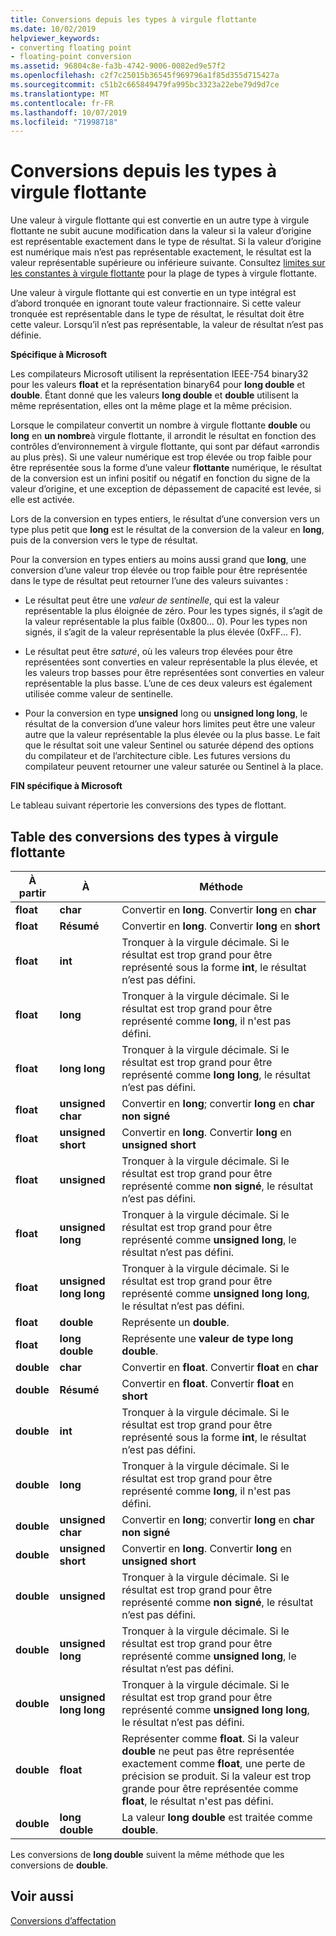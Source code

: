 ```yaml
---
title: Conversions depuis les types à virgule flottante
ms.date: 10/02/2019
helpviewer_keywords:
- converting floating point
- floating-point conversion
ms.assetid: 96804c8e-fa3b-4742-9006-0082ed9e57f2
ms.openlocfilehash: c2f7c25015b36545f969796a1f85d355d715427a
ms.sourcegitcommit: c51b2c665849479fa995bc3323a22ebe79d9d7ce
ms.translationtype: MT
ms.contentlocale: fr-FR
ms.lasthandoff: 10/07/2019
ms.locfileid: "71998718"
---
```

# <a name="conversions-from-floating-point-types"></a>Conversions depuis les types à virgule flottante

Une valeur à virgule flottante qui est convertie en un autre type à virgule flottante ne subit aucune modification dans la valeur si la valeur d’origine est représentable exactement dans le type de résultat. Si la valeur d’origine est numérique mais n’est pas représentable exactement, le résultat est la valeur représentable supérieure ou inférieure suivante. Consultez [limites sur les constantes à virgule flottante](../c-language/limits-on-floating-point-constants.md) pour la plage de types à virgule flottante.

Une valeur à virgule flottante qui est convertie en un type intégral est d’abord tronquée en ignorant toute valeur fractionnaire. Si cette valeur tronquée est représentable dans le type de résultat, le résultat doit être cette valeur. Lorsqu’il n’est pas représentable, la valeur de résultat n’est pas définie.

**Spécifique à Microsoft**

Les compilateurs Microsoft utilisent la représentation IEEE-754 binary32 pour les valeurs **float** et la représentation binary64 pour **long double** et **double**. Étant donné que les valeurs **long double** et **double** utilisent la même représentation, elles ont la même plage et la même précision.

Lorsque le compilateur convertit un nombre à virgule flottante **double** ou **long** en **un nombre**à virgule flottante, il arrondit le résultat en fonction des contrôles d’environnement à virgule flottante, qui sont par défaut «arrondis au plus près). Si une valeur numérique est trop élevée ou trop faible pour être représentée sous la forme d’une valeur **flottante** numérique, le résultat de la conversion est un infini positif ou négatif en fonction du signe de la valeur d’origine, et une exception de dépassement de capacité est levée, si elle est activée.

Lors de la conversion en types entiers, le résultat d’une conversion vers un type plus petit que **long** est le résultat de la conversion de la valeur en **long**, puis de la conversion vers le type de résultat.

Pour la conversion en types entiers au moins aussi grand que **long**, une conversion d’une valeur trop élevée ou trop faible pour être représentée dans le type de résultat peut retourner l’une des valeurs suivantes :

- Le résultat peut être une *valeur de sentinelle*, qui est la valeur représentable la plus éloignée de zéro. Pour les types signés, il s’agit de la valeur représentable la plus faible (0x800... 0). Pour les types non signés, il s’agit de la valeur représentable la plus élevée (0xFF... F).

- Le résultat peut être *saturé*, où les valeurs trop élevées pour être représentées sont converties en valeur représentable la plus élevée, et les valeurs trop basses pour être représentées sont converties en valeur représentable la plus basse. L’une de ces deux valeurs est également utilisée comme valeur de sentinelle.

- Pour la conversion en type **unsigned** long ou **unsigned long long**, le résultat de la conversion d’une valeur hors limites peut être une valeur autre que la valeur représentable la plus élevée ou la plus basse. Le fait que le résultat soit une valeur Sentinel ou saturée dépend des options du compilateur et de l’architecture cible. Les futures versions du compilateur peuvent retourner une valeur saturée ou Sentinel à la place.

**FIN spécifique à Microsoft**

Le tableau suivant répertorie les conversions des types de flottant.

## <a name="table-of-conversions-from-floating-point-types"></a>Table des conversions des types à virgule flottante

|À partir|À|Méthode|
|----------|--------|------------|
|**float**|**char**|Convertir en **long**. Convertir **long** en **char**|
|**float**|**Résumé**|Convertir en **long**. Convertir **long** en **short**|
|**float**|**int**|Tronquer à la virgule décimale. Si le résultat est trop grand pour être représenté sous la forme **int**, le résultat n’est pas défini.|
|**float**|**long**|Tronquer à la virgule décimale. Si le résultat est trop grand pour être représenté comme **long**, il n'est pas défini.|
|**float**|**long long**|Tronquer à la virgule décimale. Si le résultat est trop grand pour être représenté comme **long long**, le résultat n’est pas défini.|
|**float**|**unsigned char**|Convertir en **long**; convertir **long** en **char non signé**|
|**float**|**unsigned short**|Convertir en **long**. Convertir **long** en **unsigned short**|
|**float**|**unsigned**|Tronquer à la virgule décimale. Si le résultat est trop grand pour être représenté comme **non signé**, le résultat n’est pas défini.|
|**float**|**unsigned long**|Tronquer à la virgule décimale. Si le résultat est trop grand pour être représenté comme **unsigned long**, le résultat n’est pas défini.|
|**float**|**unsigned long long**|Tronquer à la virgule décimale. Si le résultat est trop grand pour être représenté comme **unsigned long long**, le résultat n’est pas défini.|
|**float**|**double**|Représente un **double**.|
|**float**|**long double**|Représente une **valeur de type long double**.|
|**double**|**char**|Convertir en **float**. Convertir **float** en **char**|
|**double**|**Résumé**|Convertir en **float**. Convertir **float** en **short**|
|**double**|**int**|Tronquer à la virgule décimale. Si le résultat est trop grand pour être représenté sous la forme **int**, le résultat n’est pas défini.|
|**double**|**long**|Tronquer à la virgule décimale. Si le résultat est trop grand pour être représenté comme **long**, il n'est pas défini.|
|**double**|**unsigned char**|Convertir en **long**; convertir **long** en **char non signé**|
|**double**|**unsigned short**|Convertir en **long**. Convertir **long** en **unsigned short**|
|**double**|**unsigned**|Tronquer à la virgule décimale. Si le résultat est trop grand pour être représenté comme **non signé**, le résultat n’est pas défini.|
|**double**|**unsigned long**|Tronquer à la virgule décimale. Si le résultat est trop grand pour être représenté comme **unsigned long**, le résultat n’est pas défini.|
|**double**|**unsigned long long**|Tronquer à la virgule décimale. Si le résultat est trop grand pour être représenté comme **unsigned long long**, le résultat n’est pas défini.|
|**double**|**float**|Représenter comme **float**. Si la valeur **double** ne peut pas être représentée exactement comme **float**, une perte de précision se produit. Si la valeur est trop grande pour être représentée comme **float**, le résultat n'est pas défini.|
|**double**|**long double**|La valeur **long double** est traitée comme **double**.|

Les conversions de **long double** suivent la même méthode que les conversions de **double**.

## <a name="see-also"></a>Voir aussi

[Conversions d’affectation](../c-language/assignment-conversions.md)
